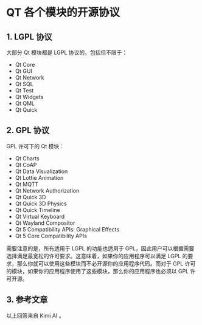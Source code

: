 # QT 各个模块的开源协议

## 1. LGPL 协议

大部分 Qt 模块都是 LGPL 协议的，包括但不限于：

- Qt Core
- Qt GUI
- Qt Network
- Qt SQL
- Qt Test
- Qt Widgets
- Qt QML
- Qt Quick

## 2. GPL 协议

GPL 许可下的 Qt 模块：

- Qt Charts
- Qt CoAP
- Qt Data Visualization
- Qt Lottie Animation
- Qt MQTT
- Qt Network Authorization
- Qt Quick 3D
- Qt Quick 3D Physics
- Qt Quick Timeline
- Qt Virtual Keyboard
- Qt Wayland Compositor
- Qt 5 Compatibility APIs: Graphical Effects
- Qt 5 Core Compatibility APIs

需要注意的是，所有适用于 LGPL 的功能也适用于 GPL，因此用户可以根据需要选择满足最宽松的许可要求。这意味着，如果你的应用程序可以满足 LGPL 的要求，那么你就可以使用这些模块而不必开源你的应用程序代码。而对于 GPL 许可的模块，如果你的应用程序使用了这些模块，那么你的应用程序也必须以 GPL 许可开源。

## 3. 参考文章

以上回答来自 Kimi AI 。
